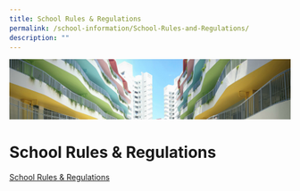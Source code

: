 ```yaml
---
title: School Rules & Regulations
permalink: /school-information/School-Rules-and-Regulations/
description: ""
---
```

![](/images/SchoolInformation.jpg)

# School Rules & Regulations

[School Rules & Regulations](/files/2018%20School%20Rules%20&%20Regulations.pdf)